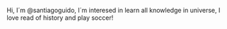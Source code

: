 Hi, I´m @santiagoguido, I´m interesed in learn all knowledge in universe, I love read of history and play soccer!

<!--- - 👋 Hi, I’m @santiagoguido
- 👀 I’m interested in ...
- 🌱 I’m currently learning ...
- 💞️ I’m looking to collaborate on ...
- 📫 How to reach me ...
--->

<!---
santiagoguido/santiagoguido is a ✨ special ✨ repository because its `README.md` (this file) appears on your GitHub profile.
You can click the Preview link to take a look at your changes.
--->
